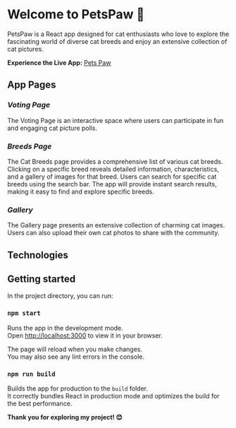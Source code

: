 # Welcome to PetsPaw 🐾

PetsPaw is a React app designed for cat enthusiasts who love to explore the fascinating world of diverse cat breeds and enjoy an extensive collection of cat pictures.

**Experience the Live App:** [Pets Paw](https://valeriaachkan-pets-paw.netlify.app/)

## App Pages

### *Voting Page*
The Voting Page is an interactive space where users can participate in fun and engaging cat picture polls.

### *Breeds Page*
The Cat Breeds page provides a comprehensive list of various cat breeds. Clicking on a specific breed reveals detailed information, characteristics, and a gallery of images for that breed. Users can search for specific cat breeds using the search bar. The app will provide instant search results, making it easy to find and explore specific breeds.

### *Gallery*
The Gallery page presents an extensive collection of charming cat images. Users can also upload their own cat photos to share with the community.

## Technologies

## Getting started

In the project directory, you can run:

### `npm start`

Runs the app in the development mode.\
Open [http://localhost:3000](http://localhost:3000) to view it in your browser.

The page will reload when you make changes.\
You may also see any lint errors in the console.

### `npm run build`

Builds the app for production to the `build` folder.\
It correctly bundles React in production mode and optimizes the build for the best performance.

**Thank you for exploring my project! 😊**






